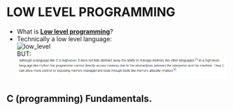 # LOW LEVEL PROGRAMMING
* What is **[Low level programming](https://en.wikipedia.org/wiki/Low-level_programming_language)**?
* Technically a low level language: <br>
![low\_level](/assets/images/low_level/png) <br>
BUT:
![c\_low\_level](/assets/images/c_low_level.png)

## C (programming) Fundamentals.
